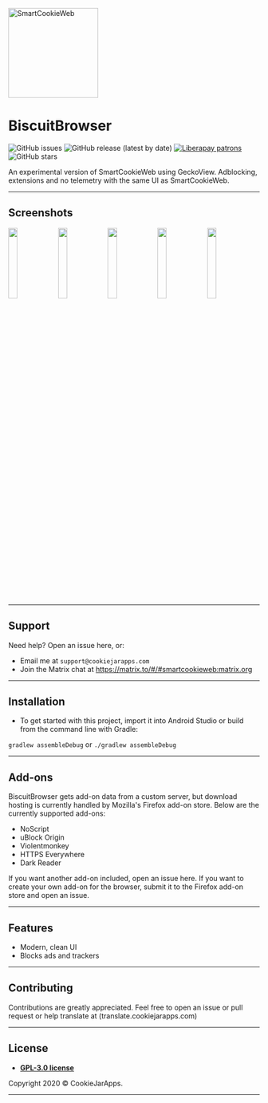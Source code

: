 <a href="#"><img src="http://storeimg.com/images/v9Kok.png" height="180" title="SmartCookieWeb" alt="SmartCookieWeb"></a>

# BiscuitBrowser

![GitHub issues](https://img.shields.io/github/issues-raw/cookiejarapps/BiscuitBrowser)
![GitHub release (latest by date)](https://img.shields.io/github/v/release/cookiejarapps/BiscuitBrowser)
[![Liberapay patrons](https://img.shields.io/liberapay/patrons/CookieJarApps)](https://liberapay.com/CookieJarApps)
![GitHub stars](https://img.shields.io/github/stars/cookiejarapps/BiscuitBrowser?style=social)

An experimental version of SmartCookieWeb using GeckoView. Adblocking, extensions and no telemetry with the same UI as SmartCookieWeb.

---

## Screenshots

<img src="https://storeimg.com/uploads/604275d9e0a7c.png" width="19%"> <img src="https://storeimg.com/uploads/604275557a381.png" width="19%"> <img src="https://storeimg.com/uploads/604275420a14f.png" width="19%"> <img src="https://storeimg.com/uploads/60427508dcc77.png" width="19%"> <img src="https://storeimg.com/uploads/604274c2f2bb4.png" width="19%">

---

## Support

Need help? Open an issue here, or:

- Email me at `support@cookiejarapps.com`
- Join the Matrix chat at https://matrix.to/#/#smartcookieweb:matrix.org

---

## Installation

- To get started with this project, import it into Android Studio or build from the command line with Gradle:
 
 `gradlew assembleDebug` or `./gradlew assembleDebug`

---

## Add-ons

BiscuitBrowser gets add-on data from a custom server, but download hosting is currently handled by Mozilla's Firefox add-on store. Below are the currently supported add-ons:

- NoScript
- uBlock Origin
- Violentmonkey
- HTTPS Everywhere
- Dark Reader

If you want another add-on included, open an issue here. If you want to create your own add-on for the browser, submit it to the Firefox add-on store and open an issue.

---

## Features

- Modern, clean UI
- Blocks ads and trackers

---

## Contributing

Contributions are greatly appreciated. Feel free to open an issue or pull request or help translate at (translate.cookiejarapps.com)

---


## License

- **[GPL-3.0 license](https://www.gnu.org/licenses/gpl-3.0.en.html)**


Copyright 2020 © CookieJarApps.

---
